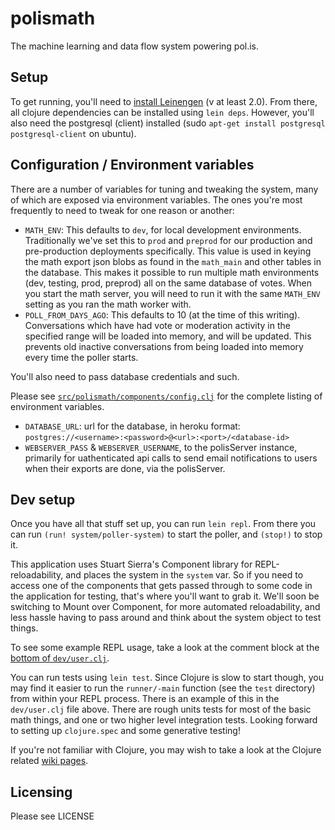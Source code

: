 # polismath

The machine learning and data flow system powering pol.is.


## Setup

To get running, you'll need to [install Leinengen](https://github.com/technomancy/leiningen) (v at least 2.0).
From there, all clojure dependencies can be installed using `lein deps`.
However, you'll also need the postgresql (client) installed (sudo `apt-get install postgresql postgresql-client` on ubuntu).


## Configuration / Environment variables

There are a number of variables for tuning and tweaking the system, many of which are exposed via environment variables.
The ones you're most frequently to need to tweak for one reason or another:

* `MATH_ENV`: This defaults to `dev`, for local development environments.
  Traditionally we've set this to `prod` and `preprod` for our production and pre-production deployments specifically.
  This value is used in keying the math export json blobs as found in the `math_main` and other tables in the database.
  This makes it possible to run multiple math environments (dev, testing, prod, preprod) all on the same database of votes.
  When you start the math server, you will need to run it with the same `MATH_ENV` setting as you ran the math worker with.
* `POLL_FROM_DAYS_AGO`: This defaults to 10 (at the time of this writing).
  Conversations which have had vote or moderation activity in the specified range will be loaded into memory, and will be updated.
  This prevents old inactive conversations from being loaded into memory every time the poller starts.
  
You'll also need to pass database credentials and such.

Please see [`src/polismath/components/config.clj`](https://github.com/pol-is/polisMath/blob/master/src/polismath/components/config.clj#L51) for the complete listing of environment variables.

* `DATABASE_URL`: url for the database, in heroku format: 
  `postgres://<username>:<password>@<url>:<port>/<database-id>`
* `WEBSERVER_PASS` & `WEBSERVER_USERNAME`, to the polisServer instance, primarily for uathenticated api calls to send
  email notifications to users when their exports are done, via the polisServer.


## Dev setup

Once you have all that stuff set up, you can run `lein repl`.
From there you can run `(run! system/poller-system)` to start the poller, and `(stop!)` to stop it.

This application uses Stuart Sierra's Component library for REPL-reloadability, and places the system in the `system` var.
So if you need to access one of the components that gets passed through to some code in the application for testing, that's where you'll want to grab it.
We'll soon be switching to Mount over Component, for more automated reloadability, and less hassle having to pass around and think about the system object to test things.

To see some example REPL usage, take a look at the comment block at the [bottom of `dev/user.clj`](https://github.com/pol-is/polisMath/blob/master/dev/user.clj#L328).

You can run tests using `lein test`.
Since Clojure is slow to start though, you may find it easier to run the `runner/-main` function (see the `test` directory) from within your REPL process.
There is an example of this in the `dev/user.clj` file above.
There are rough units tests for most of the basic math things, and one or two higher level integration tests.
Looking forward to setting up `clojure.spec` and some generative testing!

If you're not familiar with Clojure, you may wish to take a look at the Clojure related [wiki pages](https://github.com/pol-is/polisMath/wiki).


## Licensing

Please see LICENSE

